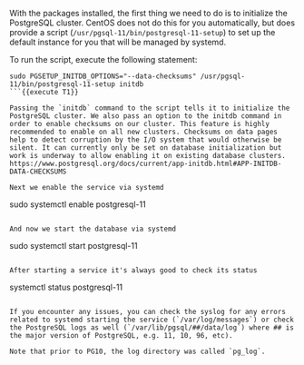 With the packages installed, the first thing we need to do is to initialize the PostgreSQL cluster. CentOS does not do this for you automatically, but does provide a script (`/usr/pgsql-11/bin/postgresql-11-setup`) to set up the default instance for you that will be managed by systemd.

To run the script, execute the following statement:
```
sudo PGSETUP_INITDB_OPTIONS="--data-checksums" /usr/pgsql-11/bin/postgresql-11-setup initdb
```{{execute T1}}

Passing the `initdb` command to the script tells it to initialize the PostgreSQL cluster. We also pass an option to the initdb command in order to enable checksums on our cluster. This feature is highly recommended to enable on all new clusters. Checksums on data pages help to detect corruption by the I/O system that would otherwise be silent. It can currently only be set on database initialization but work is underway to allow enabling it on existing database clusters. https://www.postgresql.org/docs/current/app-initdb.html#APP-INITDB-DATA-CHECKSUMS

Next we enable the service via systemd
```
sudo systemctl enable postgresql-11
```{{execute T1}}

And now we start the database via systemd
```
sudo systemctl start postgresql-11
```{{execute T1}}

After starting a service it's always good to check its status
```
systemctl status postgresql-11
```{{execute T1}}

If you encounter any issues, you can check the syslog for any errors related to systemd starting the service (`/var/log/messages`) or check the PostgreSQL logs as well (`/var/lib/pgsql/##/data/log`) where ## is the major version of PostgreSQL, e.g. 11, 10, 96, etc).

Note that prior to PG10, the log directory was called `pg_log`.
